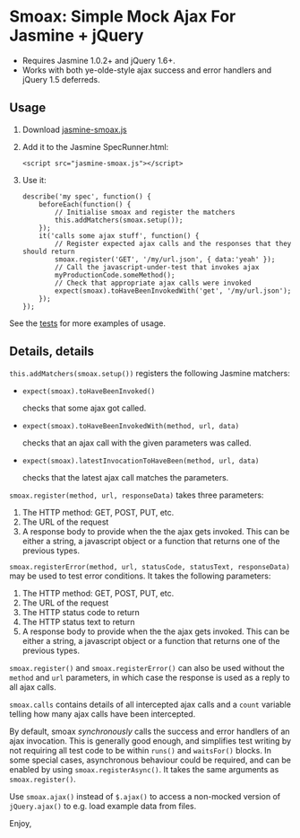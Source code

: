 # Smoax: Simple Mock Ajax For Jasmine + jQuery

*  Requires Jasmine 1.0.2+ and jQuery 1.6+.
*  Works with both ye-olde-style ajax success and error handlers and jQuery 1.5 deferreds.

## Usage

1.  Download [jasmine-smoax.js](https://raw.github.com/mtkopone/smoax/master/jasmine-smoax.js)
2.  Add it to the Jasmine SpecRunner.html:

        <script src="jasmine-smoax.js"></script>

3.  Use it:

        describe('my spec', function() {
            beforeEach(function() {
                // Initialise smoax and register the matchers
                this.addMatchers(smoax.setup());
            });
            it('calls some ajax stuff', function() {
                // Register expected ajax calls and the responses that they should return
                smoax.register('GET', '/my/url.json', { data:'yeah' });
                // Call the javascript-under-test that invokes ajax
                myProductionCode.someMethod();
                // Check that appropriate ajax calls were invoked
                expect(smoax).toHaveBeenInvokedWith('get', '/my/url.json');
            });
        });

See the [tests](https://github.com/mtkopone/smoax/blob/master/spec/smoax-spec.js) for more examples of usage.

## Details, details

`this.addMatchers(smoax.setup())` registers the following Jasmine matchers:

*  `expect(smoax).toHaveBeenInvoked()`
    
    checks that some ajax got called.

*  `expect(smoax).toHaveBeenInvokedWith(method, url, data)`

    checks that an ajax call with the given parameters was called.

*  `expect(smoax).latestInvocationToHaveBeen(method, url, data)`

    checks that the latest ajax call matches the parameters.

`smoax.register(method, url, responseData)` takes three parameters:

1.  The HTTP method: GET, POST, PUT, etc.
2.  The URL of the request
3.  A response body to provide when the the ajax gets invoked. This can be either a string, a javascript object or a function that returns one of the previous types.

`smoax.registerError(method, url, statusCode, statusText, responseData)` may be used to test error conditions. It takes the following parameters:

1.  The HTTP method: GET, POST, PUT, etc.
2.  The URL of the request
3.  The HTTP status code to return  
4.  The HTTP status text to return
5.  A response body to provide when the the ajax gets invoked. This can be either a string, a javascript object or a function that returns one of the previous types.

`smoax.register()` and `smoax.registerError()` can also be used without the `method` and `url` parameters, in which case the response is used as a reply to all ajax calls.

`smoax.calls` contains details of all intercepted ajax calls and a `count` variable telling how many ajax calls have been intercepted.

By default, smoax *synchronously* calls the success and error handlers of an ajax invocation. This is generally good enough, and simplifies test writing by not requiring all test code to be within `runs()` and `waitsFor()` blocks. In some special cases, asynchronous behaviour could be required, and can be enabled by using `smoax.registerAsync()`. It takes the same arguments as `smoax.register()`.

Use `smoax.ajax()` instead of `$.ajax()` to access a non-mocked version of `jQuery.ajax()` to e.g. load example data from files.



Enjoy,

